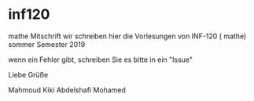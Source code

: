 # inf120
mathe Mitschrift
wir schreiben hier die Vorlesungen von INF-120 ( mathe) sommer Semester 2019

wenn ein Fehler gibt, schreiben Sie es bitte in ein "Issue"

Liebe Grüße

Mahmoud Kiki
Abdelshafi Mohamed
